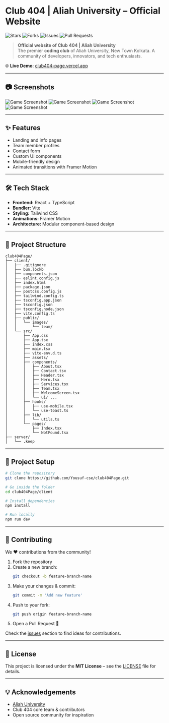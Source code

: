# Club 404 | Aliah University – Official Website  

![Stars](https://img.shields.io/github/stars/Yousuf-cse/club404Page?style=for-the-badge)  ![Forks](https://img.shields.io/github/forks/Yousuf-cse/club404Page?style=for-the-badge)  ![Issues](https://img.shields.io/github/issues/Yousuf-cse/club404Page?style=for-the-badge)  ![Pull Requests](https://img.shields.io/github/issues-pr/Yousuf-cse/club404Page?style=for-the-badge)  

> **Official website of Club 404 | Aliah University**  
> The premier **coding club** of Aliah University, New Town Kolkata. A community of developers, innovators, and tech enthusiasts.  

🌐 **Live Demo**: [club404-page.vercel.app](https://club404-page.vercel.app/)  

---

## 📷 Screenshots  
![Game Screenshot](https://res.cloudinary.com/dxkje9whm/image/upload/v1759421351/Screenshot_278_l72nir.png)
![Game Screenshot](https://res.cloudinary.com/dxkje9whm/image/upload/v1759421334/Screenshot_279_wb0cxd.png)
![Game Screenshot](https://res.cloudinary.com/dxkje9whm/image/upload/v1759421332/Screenshot_280_erhz14.png)
![Game Screenshot](https://res.cloudinary.com/dxkje9whm/image/upload/v1759421332/Screenshot_281_qzcgvc.png)


---
## ✨ Features  

- Landing and info pages  
- Team member profiles  
- Contact form  
- Custom UI components  
- Mobile-friendly design  
- Animated transitions with Framer Motion  

---

## 🛠️ Tech Stack  

- **Frontend:** React + TypeScript  
- **Bundler:** Vite  
- **Styling:** Tailwind CSS  
- **Animations:** Framer Motion  
- **Architecture:** Modular component-based design  

---

## 📂 Project Structure  

```
club404Page/
├── client/
│   ├── .gitignore
│   ├── bun.lockb
│   ├── components.json
│   ├── eslint.config.js
│   ├── index.html
│   ├── package.json
│   ├── postcss.config.js
│   ├── tailwind.config.ts
│   ├── tsconfig.app.json
│   ├── tsconfig.json
│   ├── tsconfig.node.json
│   ├── vite.config.ts
│   ├── public/
│   │   └── images/
│   │       └── team/
│   └── src/
│       ├── App.css
│       ├── App.tsx
│       ├── index.css
│       ├── main.tsx
│       ├── vite-env.d.ts
│       ├── assets/
│       ├── components/
│       │   ├── About.tsx
│       │   ├── Contact.tsx
│       │   ├── Header.tsx
│       │   ├── Hero.tsx
│       │   ├── Services.tsx
│       │   ├── Team.tsx
│       │   ├── WelcomeScreen.tsx
│       │   └── ui/ ... 
│       ├── hooks/
│       │   ├── use-mobile.tsx
│       │   └── use-toast.ts
│       ├── lib/
│       │   └── utils.ts
│       └── pages/
│           ├── Index.tsx
│           └── NotFound.tsx
├── server/
│   └── .keep
```

---

## 📂 Project Setup  

```bash
# Clone the repository
git clone https://github.com/Yousuf-cse/club404Page.git

# Go inside the folder
cd club404Page/client

# Install dependencies
npm install

# Run locally
npm run dev
```

---

## 🤝 Contributing  

We ❤️ contributions from the community!  

1. Fork the repository  
2. Create a new branch:  
   ```bash
   git checkout -b feature-branch-name
   ```
3. Make your changes & commit:  
   ```bash
   git commit -m 'Add new feature'
   ```
4. Push to your fork:  
   ```bash
   git push origin feature-branch-name
   ```
5. Open a Pull Request 🎉  

Check the [issues](../../issues) section to find ideas for contributions.  

---

## 📜 License  

This project is licensed under the **MIT License** – see the [LICENSE](LICENSE) file for details.  

---

## 💡 Acknowledgements  

- [Aliah University](https://aliah.ac.in)  
- Club 404 core team & contributors  
- Open source community for inspiration  

